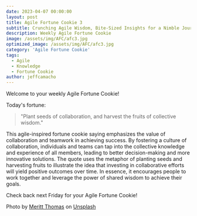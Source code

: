 ```yaml
---
date: 2023-04-07 00:00:00
layout: post
title: Agile Fortune Cookie 3
subtitle: Crunching Agile Wisdom, Bite-Sized Insights for a Nimble Journey
description: Weekly Agile Fortune Cookie
image: /assets/img/AFC/afc3.jpg
optimized_image: /assets/img/AFC/afc3.jpg
category: 'Agile Fortune Cookie'
tags:
  - Agile
  - Knowledge
  - Fortune Cookie
author: jeffcamacho
---
```


Welcome to your weekly Agile Fortune Cookie!

Today's fortune:

> "Plant seeds of collaboration, and harvest the fruits of collective wisdom."

This agile-inspired fortune cookie saying emphasizes the value of collaboration and teamwork in achieving success. By fostering a culture of collaboration, individuals and teams can tap into the collective knowledge and experience of all members, leading to better decision-making and more innovative solutions. The quote uses the metaphor of planting seeds and harvesting fruits to illustrate the idea that investing in collaborative efforts will yield positive outcomes over time. In essence, it encourages people to work together and leverage the power of shared wisdom to achieve their goals.

Check back next Friday for your Agile Fortune Cookie!

Photo by <a href="https://unsplash.com/@merittthomas?utm_source=unsplash&utm_medium=referral&utm_content=creditCopyText">Meritt Thomas</a> on <a href="https://unsplash.com/photos/PYHjKkAdSPs?utm_source=unsplash&utm_medium=referral&utm_content=creditCopyText">Unsplash</a>
  
